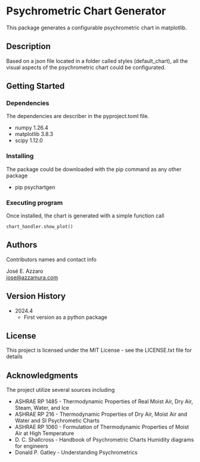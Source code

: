 # Psychrometric Chart Generator

This package generates a configurable psychrometric chart in matplotlib.

## Description

Based on a json file located in a folder called styles (default_chart), all the
visual aspects of the psychrometric chart could be configurated.

## Getting Started

### Dependencies

The dependencies are describer in the pyproject.toml file.
* numpy 1.26.4
* matplotlib 3.8.3
* scipy 1.12.0

### Installing

The package could be downloaded with the pip command as any other package

* pip psychartgen

### Executing program

Once installed, the chart is generated with a simple function call 

```
chart_handler.show_plot()
```

## Authors

Contributors names and contact info

José E. Azzaro  
jose@azzamura.com

## Version History

* 2024.4
    * First version as a python package

## License

This project is licensed under the MIT License - see the LICENSE.txt file for details

## Acknowledgments

The project utilize several sources including 
* ASHRAE RP 1485 - Thermodynamic Properties of Real Moist Air, Dry Air, Steam, Water, and Ice
* ASHRAE RP 216 - Thermodynamic Properties of Dry Air, Moist Air and Water and SI Psychrometic Charts
* ASHRAE RP 1060 - Formulation of Thermodynamic Properties of Moist Air at High Temperature
* D. C. Shallcross - Handbook of Psychrometric Charts Humidity diagrams for engineers
* Donald P. Gatley - Understanding Psychrometrics
